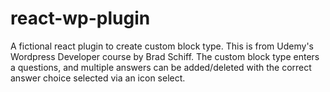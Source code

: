 # react-wp-plugin
A fictional react plugin to create custom block type. This is from Udemy's Wordpress Developer course by Brad Schiff.
The custom block type enters a questions, and multiple answers can be added/deleted with the correct answer choice selected via an icon select.
